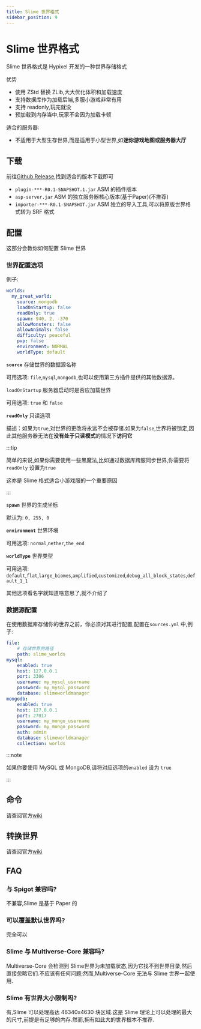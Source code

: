 ```yaml
---
title: Slime 世界格式
sidebar_position: 9
---
```


# Slime 世界格式

Slime 世界格式是 Hypixel 开发的一种世界存储格式

优势

* 使用 ZStd 替换 ZLib,大大优化体积和加载速度
* 支持数据库作为加载后端,多服小游戏非常有用
* 支持 readonly,玩完就没
* 预加载到内存当中,玩家不会因为加载卡顿

适合的服务器:

* 不适用于大型生存世界,而是适用于小型世界,如**迷你游戏地图或服务器大厅**

## 下载

前往[Github Release](https://github.com/InfernalSuite/AdvancedSlimePaper/releases),找到适合的版本下载即可

* `plugin-***-R0.1-SNAPSHOT.1.jar` ASM 的插件版本
* `asp-server.jar` ASM 的独立服务器核心版本(基于Paper)(不推荐)
* `importer-***-R0.1-SNAPSHOT.jar` ASM 独立的导入工具,可以将原版世界格式转为 SRF 格式

## 配置

这部分会教你如何配置 Slime 世界

### 世界配置选项

例子:

```yaml
worlds:
  my_great_world:
    source: mongodb
    loadOnStartup: false
    readOnly: true
    spawn: 940, 2, -370
    allowMonsters: false
    allowAnimals: false
    difficulty: peaceful
    pvp: false
    environment: NORMAL
    worldType: default
```

**`source`** 存储世界的数据源名称

可用选项: `file`,`mysql`,`mongodb`,也可以使用第三方插件提供的其他数据源。

`loadOnStartup` 服务器启动时是否应加载世界

可用选项: `true` 和 `false`

**`readOnly`** 只读选项

描述：如果为`true`,对世界的更改将永远不会被存储.如果为`false`,世界将被锁定,因此其他服务器无法在**没有处于只读模式**的情况下**访问它**

:::tip

简单的来说,如果你需要使用一些黑魔法,比如通过数据库跨服同步世界,你需要将`readOnly` 设置为`true`

这亦是 Slime 格式适合小游戏服的一个重要原因

:::

**`spawn`** 世界的生成坐标

默认为: `0, 255, 0`

**`environment`** 世界环境

可用选项: `normal`,`nether`,`the_end`

**`worldType`** 世界类型

可用选项: `default`,`flat`,`large_biomes`,`amplified`,`customized`,`debug_all_block_states`,`default_1_1`

其他选项看名字就知道啥意思了,就不介绍了

### 数据源配置

在使用数据库存储你的世界之前，你必须对其进行配置,配置在`sources.yml` 中,例子:

```yaml
file:
    # 存储世界的路径
    path: slime_worlds
mysql:
    enabled: true
    host: 127.0.0.1
    port: 3306
    username: my_mysql_username
    password: my_mysql_password
    database: slimeworldmanager
mongodb:
    enabled: true
    host: 127.0.0.1
    port: 27017
    username: my_mongo_username
    password: my_mongo_password
    auth: admin
    database: slimeworldmanager
    collection: worlds
```

:::note

如果你要使用 MySQL 或 MongoDB,请将对应选项的`enabled` 设为 `true`

:::

## 命令

请查阅官方[wiki](https://infernalsuite.com/docs/asp/swp/commands)

## 转换世界

请查阅官方[wiki](https://infernalsuite.com/docs/asp/swp/converting_worlds)

## FAQ

### 与 Spigot 兼容吗?

不兼容,Slime 是基于 Paper 的

### 可以覆盖默认世界吗?

完全可以

### Slime 与 Multiverse-Core 兼容吗?

Multiverse-Core 会检测到 Slime世界为未加载状态,因为它找不到世界目录,然后直接忽略它们.不应该有任何问题;然而,Multiverse-Core 无法与 Slime 世界一起使用.

### Slime 有世界大小限制吗?

有,Slime 可以处理高达 46340x4630 块区域.这是 Slime 理论上可以处理的最大的尺寸,前提是有足够的内存.然而,拥有如此大的世界根本不推荐.
